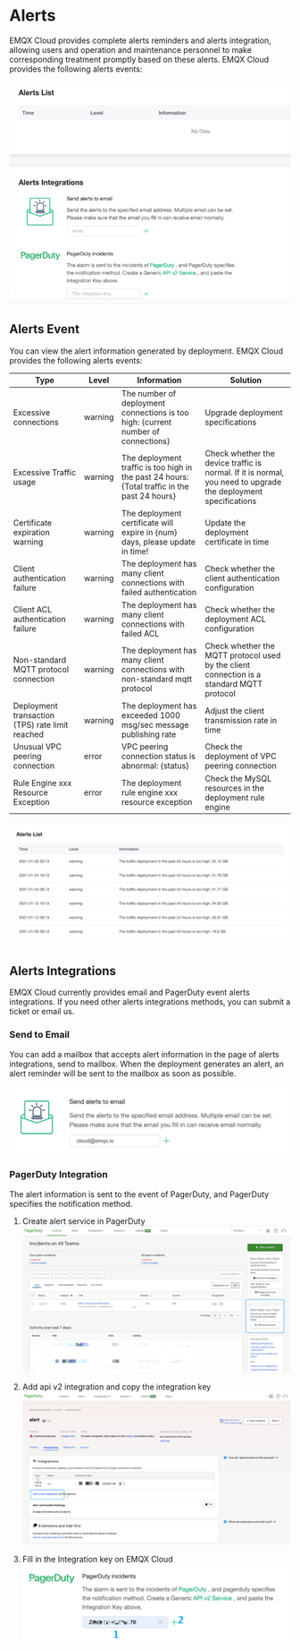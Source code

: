 # Alerts

EMQX Cloud provides complete alerts reminders and alerts integration, allowing users and operation and maintenance personnel to make corresponding treatment promptly based on these alerts. EMQX Cloud provides the following alerts events:

![alert_integrations](./_assets/alerts.png)



## Alerts Event

You can view the alert information generated by deployment. EMQX Cloud provides the following alerts events:

| Type                            | Level   | Information                                                                                    | Solution                                                                                  |
| ------------------------------- | ------- | ---------------------------------------------------------------------------------------------- | ----------------------------------------------------------------------------------------- |
| Excessive connections           | warning | The number of deployment connections is too high: {current number of connections}              | Upgrade deployment specifications                                                         |
| Excessive Traffic usage         | warning | The deployment traffic is too high in the past 24 hours: {Total traffic in the past 24 hours}  | Check whether the device traffic is normal. If it is normal, you need to upgrade the deployment specifications |
| Certificate expiration warning  | warning | The deployment certificate will expire in {num} days, please update in time!                   | Update the deployment certificate in time                                                 |
| Client authentication failure   | warning | The deployment has many client connections with failed authentication                          | Check whether the client authentication configuration                                     |
| Client ACL authentication failure | warning | The deployment has many client connections with failed ACL                                   | Check whether the deployment ACL configuration                                            |
| Non-standard MQTT protocol connection | warning | The deployment has many client connections with non-standard mqtt protocol               | Check whether the MQTT protocol used by the client connection is a standard MQTT protocol |
| Deployment transaction (TPS) rate limit reached | warning | The deployment has exceeded 1000 msg/sec message publishing rate               | Adjust the client transmission rate in time                                               |
| Unusual VPC peering connection  | error   | VPC peering connection status is abnormal: {status}                                            | Check the deployment of VPC peering connection                                            |
| Rule Engine xxx Resource Exception | error   | The deployment rule engine xxx resource exception                                       | Check the MySQL resources in the deployment rule engine                                   |


![email_alert](./_assets/alert.png)


## Alerts Integrations

EMQX Cloud currently provides email and PagerDuty event alerts integrations. If you need other alerts integrations methods, you can submit a ticket or email us.



### Send to Email

You can add a mailbox that accepts alert information in the page of alerts integrations, send to mailbox. When the deployment generates an alert, an alert reminder will be sent to the mailbox as soon as possible.

![email_alert](./_assets/email_alert.png)



### PagerDuty Integration
The alert information is sent to the event of PagerDuty, and PagerDuty specifies the notification method.

1. Create alert service in PagerDuty
    ![pagerduty_service](./_assets/pagerduty_service.png)

2. Add api v2 integration and copy the integration key
    ![pagerduty_service](./_assets/pagerduty_integrations_api.png)

3. Fill in the Integration key on EMQX Cloud
    ![pagerduty_alerts](./_assets/pagerduty_alerts.png)